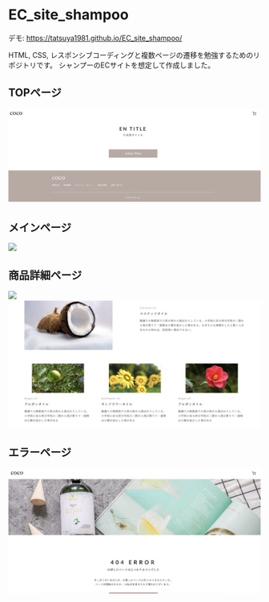 # EC_site_shampoo


デモ: https://tatsuya1981.github.io/EC_site_shampoo/

HTML, CSS, レスポンシブコーディングと複数ページの遷移を勉強するためのリポジトリです。
シャンプーのECサイトを想定して作成しました。

## TOPページ
![](./img/read_me/top.png)  

## メインページ
![](./img/read_me/main.png)  

## 商品詳細ページ
![](./img/read_me/product1.png)  
![](./img/read_me/product2.png)  

## エラーページ
![](./img/read_me/error.png)
